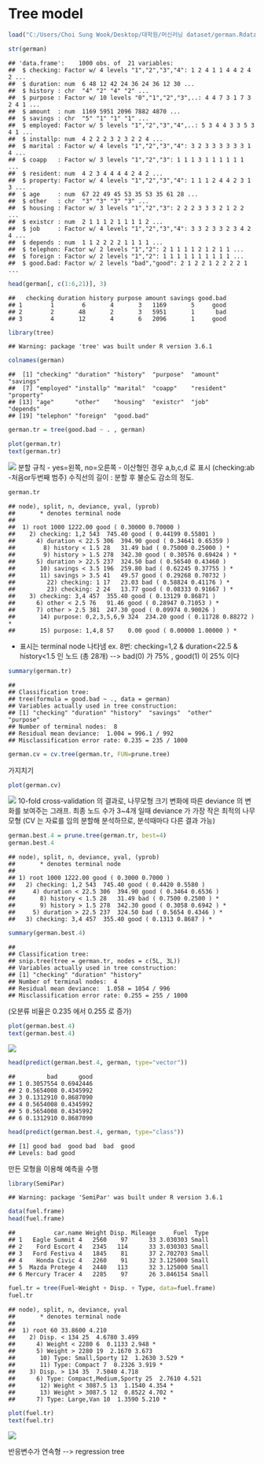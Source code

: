 Tree model
================

``` r
load("C:/Users/Choi Sung Wook/Desktop/대학원/머신러닝 dataset/german.Rdata")
```

``` r
str(german)
```

    ## 'data.frame':    1000 obs. of  21 variables:
    ##  $ checking: Factor w/ 4 levels "1","2","3","4": 1 2 4 1 1 4 4 2 4 2 ...
    ##  $ duration: num  6 48 12 42 24 36 24 36 12 30 ...
    ##  $ history : chr  "4" "2" "4" "2" ...
    ##  $ purpose : Factor w/ 10 levels "0","1","2","3",..: 4 4 7 3 1 7 3 2 4 1 ...
    ##  $ amount  : num  1169 5951 2096 7882 4870 ...
    ##  $ savings : chr  "5" "1" "1" "1" ...
    ##  $ employed: Factor w/ 5 levels "1","2","3","4",..: 5 3 4 4 3 3 5 3 4 1 ...
    ##  $ installp: num  4 2 2 2 3 2 3 2 2 4 ...
    ##  $ marital : Factor w/ 4 levels "1","2","3","4": 3 2 3 3 3 3 3 3 1 4 ...
    ##  $ coapp   : Factor w/ 3 levels "1","2","3": 1 1 1 3 1 1 1 1 1 1 ...
    ##  $ resident: num  4 2 3 4 4 4 4 2 4 2 ...
    ##  $ property: Factor w/ 4 levels "1","2","3","4": 1 1 1 2 4 4 2 3 1 3 ...
    ##  $ age     : num  67 22 49 45 53 35 53 35 61 28 ...
    ##  $ other   : chr  "3" "3" "3" "3" ...
    ##  $ housing : Factor w/ 3 levels "1","2","3": 2 2 2 3 3 3 2 1 2 2 ...
    ##  $ existcr : num  2 1 1 1 2 1 1 1 1 2 ...
    ##  $ job     : Factor w/ 4 levels "1","2","3","4": 3 3 2 3 3 2 3 4 2 4 ...
    ##  $ depends : num  1 1 2 2 2 2 1 1 1 1 ...
    ##  $ telephon: Factor w/ 2 levels "1","2": 2 1 1 1 1 2 1 2 1 1 ...
    ##  $ foreign : Factor w/ 2 levels "1","2": 1 1 1 1 1 1 1 1 1 1 ...
    ##  $ good.bad: Factor w/ 2 levels "bad","good": 2 1 2 2 1 2 2 2 2 1 ...

``` r
head(german[, c(1:6,21)], 3)
```

    ##   checking duration history purpose amount savings good.bad
    ## 1        1        6       4       3   1169       5     good
    ## 2        2       48       2       3   5951       1      bad
    ## 3        4       12       4       6   2096       1     good

``` r
library(tree)
```

    ## Warning: package 'tree' was built under R version 3.6.1

``` r
colnames(german)
```

    ##  [1] "checking" "duration" "history"  "purpose"  "amount"   "savings" 
    ##  [7] "employed" "installp" "marital"  "coapp"    "resident" "property"
    ## [13] "age"      "other"    "housing"  "existcr"  "job"      "depends" 
    ## [19] "telephon" "foreign"  "good.bad"

``` r
german.tr = tree(good.bad ~ . , german)
```

``` r
plot(german.tr)
text(german.tr)
```

![](Tree_files/figure-markdown_github/unnamed-chunk-7-1.png) 분할 규칙 - yes=왼쪽, no=오른쪽 - 이산형인 경우 a,b,c,d 로 표시 (checking:ab -처음or두번째 범주) 수직선의 길이 : 분할 후 불순도 감소의 정도.

``` r
german.tr
```

    ## node), split, n, deviance, yval, (yprob)
    ##       * denotes terminal node
    ## 
    ##  1) root 1000 1222.00 good ( 0.30000 0.70000 )  
    ##    2) checking: 1,2 543  745.40 good ( 0.44199 0.55801 )  
    ##      4) duration < 22.5 306  394.90 good ( 0.34641 0.65359 )  
    ##        8) history < 1.5 28   31.49 bad ( 0.75000 0.25000 ) *
    ##        9) history > 1.5 278  342.30 good ( 0.30576 0.69424 ) *
    ##      5) duration > 22.5 237  324.50 bad ( 0.56540 0.43460 )  
    ##       10) savings < 3.5 196  259.80 bad ( 0.62245 0.37755 ) *
    ##       11) savings > 3.5 41   49.57 good ( 0.29268 0.70732 )  
    ##         22) checking: 1 17   23.03 bad ( 0.58824 0.41176 ) *
    ##         23) checking: 2 24   13.77 good ( 0.08333 0.91667 ) *
    ##    3) checking: 3,4 457  355.40 good ( 0.13129 0.86871 )  
    ##      6) other < 2.5 76   91.46 good ( 0.28947 0.71053 ) *
    ##      7) other > 2.5 381  247.30 good ( 0.09974 0.90026 )  
    ##       14) purpose: 0,2,3,5,6,9 324  234.20 good ( 0.11728 0.88272 ) *
    ##       15) purpose: 1,4,8 57    0.00 good ( 0.00000 1.00000 ) *

-   표시는 terminal node 나타냄 ex. 8번: checking=1,2 & duration&lt;22.5 & history&lt;1.5 인 노드 (총 28개) --&gt; bad(0) 가 75% , good(1) 이 25% 이다

``` r
summary(german.tr)
```

    ## 
    ## Classification tree:
    ## tree(formula = good.bad ~ ., data = german)
    ## Variables actually used in tree construction:
    ## [1] "checking" "duration" "history"  "savings"  "other"    "purpose" 
    ## Number of terminal nodes:  8 
    ## Residual mean deviance:  1.004 = 996.1 / 992 
    ## Misclassification error rate: 0.235 = 235 / 1000

``` r
german.cv = cv.tree(german.tr, FUN=prune.tree)
```

가지치기

``` r
plot(german.cv)
```

![](Tree_files/figure-markdown_github/unnamed-chunk-11-1.png) 10-fold cross-validation 의 결과로, 나무모형 크기 변화에 따른 deviance 의 변화를 보여주는 그래프. 최종 노드 수가 3~4개 일때 deviance 가 가장 작은 최적의 나무 모형 (CV 는 자료를 임의 분할해 분석하므로, 분석때마다 다른 결과 가능)

``` r
german.best.4 = prune.tree(german.tr, best=4)
german.best.4
```

    ## node), split, n, deviance, yval, (yprob)
    ##       * denotes terminal node
    ## 
    ## 1) root 1000 1222.00 good ( 0.3000 0.7000 )  
    ##   2) checking: 1,2 543  745.40 good ( 0.4420 0.5580 )  
    ##     4) duration < 22.5 306  394.90 good ( 0.3464 0.6536 )  
    ##       8) history < 1.5 28   31.49 bad ( 0.7500 0.2500 ) *
    ##       9) history > 1.5 278  342.30 good ( 0.3058 0.6942 ) *
    ##     5) duration > 22.5 237  324.50 bad ( 0.5654 0.4346 ) *
    ##   3) checking: 3,4 457  355.40 good ( 0.1313 0.8687 ) *

``` r
summary(german.best.4)
```

    ## 
    ## Classification tree:
    ## snip.tree(tree = german.tr, nodes = c(5L, 3L))
    ## Variables actually used in tree construction:
    ## [1] "checking" "duration" "history" 
    ## Number of terminal nodes:  4 
    ## Residual mean deviance:  1.058 = 1054 / 996 
    ## Misclassification error rate: 0.255 = 255 / 1000

(오분류 비율은 0.235 에서 0.255 로 증가)

``` r
plot(german.best.4)
text(german.best.4)
```

![](Tree_files/figure-markdown_github/unnamed-chunk-14-1.png)

``` r
head(predict(german.best.4, german, type="vector"))
```

    ##         bad      good
    ## 1 0.3057554 0.6942446
    ## 2 0.5654008 0.4345992
    ## 3 0.1312910 0.8687090
    ## 4 0.5654008 0.4345992
    ## 5 0.5654008 0.4345992
    ## 6 0.1312910 0.8687090

``` r
head(predict(german.best.4, german, type="class"))
```

    ## [1] good bad  good bad  bad  good
    ## Levels: bad good

만든 모형을 이용해 예측을 수행

``` r
library(SemiPar)
```

    ## Warning: package 'SemiPar' was built under R version 3.6.1

``` r
data(fuel.frame)
head(fuel.frame)
```

    ##           car.name Weight Disp. Mileage     Fuel  Type
    ## 1   Eagle Summit 4   2560    97      33 3.030303 Small
    ## 2    Ford Escort 4   2345   114      33 3.030303 Small
    ## 3   Ford Festiva 4   1845    81      37 2.702703 Small
    ## 4    Honda Civic 4   2260    91      32 3.125000 Small
    ## 5  Mazda Protege 4   2440   113      32 3.125000 Small
    ## 6 Mercury Tracer 4   2285    97      26 3.846154 Small

``` r
fuel.tr = tree(Fuel~Weight + Disp. + Type, data=fuel.frame)
fuel.tr
```

    ## node), split, n, deviance, yval
    ##       * denotes terminal node
    ## 
    ##  1) root 60 33.8600 4.210  
    ##    2) Disp. < 134 25  4.6780 3.499  
    ##      4) Weight < 2280 6  0.1133 2.948 *
    ##      5) Weight > 2280 19  2.1670 3.673  
    ##       10) Type: Small,Sporty 12  1.2630 3.529 *
    ##       11) Type: Compact 7  0.2326 3.919 *
    ##    3) Disp. > 134 35  7.5040 4.718  
    ##      6) Type: Compact,Medium,Sporty 25  2.7610 4.521  
    ##       12) Weight < 3087.5 13  1.1540 4.354 *
    ##       13) Weight > 3087.5 12  0.8522 4.702 *
    ##      7) Type: Large,Van 10  1.3590 5.210 *

``` r
plot(fuel.tr)
text(fuel.tr)
```

![](Tree_files/figure-markdown_github/unnamed-chunk-18-1.png)

반응변수가 연속형 --&gt; regression tree

